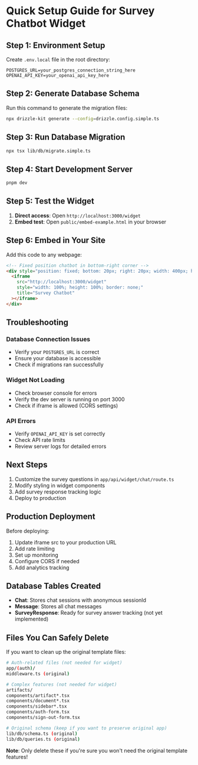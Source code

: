 # Quick Setup Guide for Survey Chatbot Widget

## Step 1: Environment Setup

Create `.env.local` file in the root directory:

```env
POSTGRES_URL=your_postgres_connection_string_here
OPENAI_API_KEY=your_openai_api_key_here
```

## Step 2: Generate Database Schema

Run this command to generate the migration files:

```bash
npx drizzle-kit generate --config=drizzle.config.simple.ts
```

## Step 3: Run Database Migration

```bash
npx tsx lib/db/migrate.simple.ts
```

## Step 4: Start Development Server

```bash
pnpm dev
```

## Step 5: Test the Widget

1. **Direct access**: Open `http://localhost:3000/widget`
2. **Embed test**: Open `public/embed-example.html` in your browser

## Step 6: Embed in Your Site

Add this code to any webpage:

```html
<!-- Fixed position chatbot in bottom-right corner -->
<div style="position: fixed; bottom: 20px; right: 20px; width: 400px; height: 600px; border-radius: 12px; box-shadow: 0 4px 20px rgba(0,0,0,0.15); overflow: hidden; z-index: 1000;">
  <iframe 
    src="http://localhost:3000/widget"
    style="width: 100%; height: 100%; border: none;"
    title="Survey Chatbot"
  ></iframe>
</div>
```

## Troubleshooting

### Database Connection Issues
- Verify your `POSTGRES_URL` is correct
- Ensure your database is accessible
- Check if migrations ran successfully

### Widget Not Loading
- Check browser console for errors
- Verify the dev server is running on port 3000
- Check if iframe is allowed (CORS settings)

### API Errors
- Verify `OPENAI_API_KEY` is set correctly
- Check API rate limits
- Review server logs for detailed errors

## Next Steps

1. Customize the survey questions in `app/api/widget/chat/route.ts`
2. Modify styling in widget components
3. Add survey response tracking logic
4. Deploy to production

## Production Deployment

Before deploying:

1. Update iframe src to your production URL
2. Add rate limiting
3. Set up monitoring
4. Configure CORS if needed
5. Add analytics tracking

## Database Tables Created

- **Chat**: Stores chat sessions with anonymous sessionId
- **Message**: Stores all chat messages
- **SurveyResponse**: Ready for survey answer tracking (not yet implemented)

## Files You Can Safely Delete

If you want to clean up the original template files:

```bash
# Auth-related files (not needed for widget)
app/(auth)/
middleware.ts (original)

# Complex features (not needed for widget)
artifacts/
components/artifact*.tsx
components/document*.tsx
components/sidebar*.tsx
components/auth-form.tsx
components/sign-out-form.tsx

# Original schema (keep if you want to preserve original app)
lib/db/schema.ts (original)
lib/db/queries.ts (original)
```

**Note**: Only delete these if you're sure you won't need the original template features!
